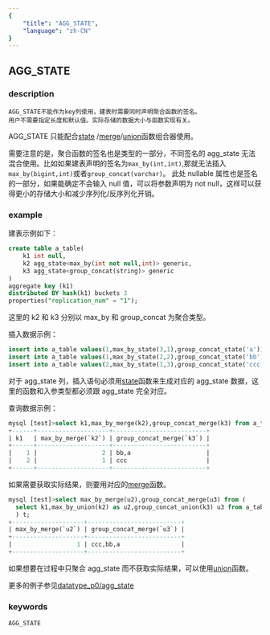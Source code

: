 ```yaml
---
{
    "title": "AGG_STATE",
    "language": "zh-CN"
}
---
```


<!-- 
Licensed to the Apache Software Foundation (ASF) under one
or more contributor license agreements.  See the NOTICE file
distributed with this work for additional information
regarding copyright ownership.  The ASF licenses this file
to you under the Apache License, Version 2.0 (the
"License"); you may not use this file except in compliance
with the License.  You may obtain a copy of the License at

  http://www.apache.org/licenses/LICENSE-2.0

Unless required by applicable law or agreed to in writing,
software distributed under the License is distributed on an
"AS IS" BASIS, WITHOUT WARRANTIES OR CONDITIONS OF ANY
KIND, either express or implied.  See the License for the
specific language governing permissions and limitations
under the License.
-->

## AGG_STATE
### description
    AGG_STATE不能作为key列使用，建表时需要同时声明聚合函数的签名。
    用户不需要指定长度和默认值。实际存储的数据大小与函数实现有关。
    
  AGG_STATE 只能配合[state](../../sql-functions/combinators/state.md)
    /[merge](../../sql-functions/combinators/merge.md)/[union](../..//sql-functions/combinators/union.md)函数组合器使用。
    
  需要注意的是，聚合函数的签名也是类型的一部分，不同签名的 agg_state 无法混合使用。比如如果建表声明的签名为`max_by(int,int)`,那就无法插入`max_by(bigint,int)`或者`group_concat(varchar)`。
  此处 nullable 属性也是签名的一部分，如果能确定不会输入 null 值，可以将参数声明为 not null，这样可以获得更小的存储大小和减少序列化/反序列化开销。

### example

建表示例如下：
  ```sql
  create table a_table(
      k1 int null,
      k2 agg_state<max_by(int not null,int)> generic,
      k3 agg_state<group_concat(string)> generic
  )
  aggregate key (k1)
  distributed BY hash(k1) buckets 3
  properties("replication_num" = "1");
  ```
  这里的 k2 和 k3 分别以 max_by 和 group_concat 为聚合类型。

插入数据示例：
  ```sql
  insert into a_table values(1,max_by_state(3,1),group_concat_state('a'));
  insert into a_table values(1,max_by_state(2,2),group_concat_state('bb'));
  insert into a_table values(2,max_by_state(1,3),group_concat_state('ccc'));
  ```
  对于 agg_state 列，插入语句必须用[state](../../sql-functions/combinators/state.md)函数来生成对应的 agg_state 数据，这里的函数和入参类型都必须跟 agg_state 完全对应。

查询数据示例：

  ```sql
  mysql [test]>select k1,max_by_merge(k2),group_concat_merge(k3) from a_table group by k1 order by k1;
  +------+--------------------+--------------------------+
  | k1   | max_by_merge(`k2`) | group_concat_merge(`k3`) |
  +------+--------------------+--------------------------+
  |    1 |                  2 | bb,a                     |
  |    2 |                  1 | ccc                      |
  +------+--------------------+--------------------------+
  ```

  如果需要获取实际结果，则要用对应的[merge](../../sql-functions/combinators/merge.md)函数。

  ```sql
  mysql [test]>select max_by_merge(u2),group_concat_merge(u3) from (
    select k1,max_by_union(k2) as u2,group_concat_union(k3) u3 from a_table group by k1 order by k1
    ) t;
  +--------------------+--------------------------+
  | max_by_merge(`u2`) | group_concat_merge(`u3`) |
  +--------------------+--------------------------+
  |                  1 | ccc,bb,a                 |
  +--------------------+--------------------------+
  ```

如果想要在过程中只聚合 agg_state 而不获取实际结果，可以使用[union](../..//sql-functions/combinators/union.md)函数。

更多的例子参见[datatype_p0/agg_state](https://github.com/apache/doris/tree/master/regression-test/suites/datatype_p0/agg_state)

### keywords

    AGG_STATE
